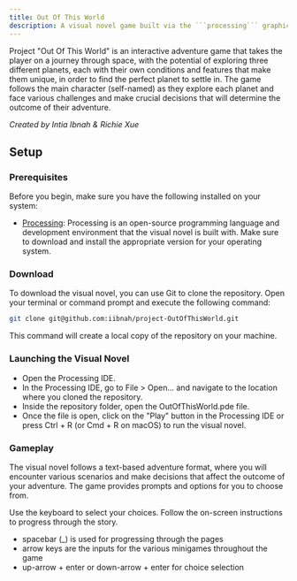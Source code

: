 ```yaml
---
title: Out Of This World
description: A visual novel game built via the ```processing``` graphics library and Java.
---
```


Project "Out Of This World" is an interactive adventure game that takes the player on a journey through space, with the potential of exploring three different planets, each with their own conditions and features that make them unique, in order to find the perfect planet to settle in. The game follows the main character (self-named) as they explore each planet and face various challenges and make crucial decisions that will determine the outcome of their adventure.

*Created by Intia Ibnah & Richie Xue*

## Setup

### Prerequisites

Before you begin, make sure you have the following installed on your system:

- [Processing](https://processing.org/download/): Processing is an open-source programming language and development environment that the visual novel is built with. Make sure to download and install the appropriate version for your operating system.

### Download

To download the visual novel, you can use Git to clone the repository. Open your terminal or command prompt and execute the following command:

```bash
git clone git@github.com:iibnah/project-OutOfThisWorld.git
```
This command will create a local copy of the repository on your machine.

### Launching the Visual Novel
- Open the Processing IDE.
- In the Processing IDE, go to File > Open... and navigate to the location where you cloned the repository.
- Inside the repository folder, open the OutOfThisWorld.pde file.
- Once the file is open, click on the "Play" button in the Processing IDE or press Ctrl + R (or Cmd + R on macOS) to run the visual novel.

### Gameplay
The visual novel follows a text-based adventure format, where you will encounter various scenarios and make decisions that affect the outcome of your adventure. The game provides prompts and options for you to choose from.

Use the keyboard to select your choices. Follow the on-screen instructions to progress through the story.
- spacebar (_) is used for progressing through the pages
- arrow keys are the inputs for the various minigames throughout the game
- up-arrow + enter or down-arrow + enter for choice selection 
